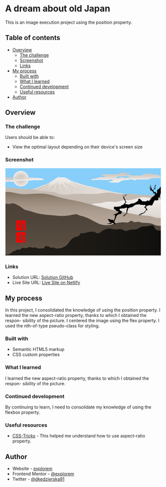 # A dream about old Japan

This is an image execution project using the position property.

## Table of contents

- [Overview](#overview)
  - [The challenge](#the-challenge)
  - [Screenshot](#screenshot)
  - [Links](#links)
- [My process](#my-process)
  - [Built with](#built-with)
  - [What I learned](#what-i-learned)
  - [Continued development](#continued-development)
  - [Useful resources](#useful-resources)
- [Author](#author)

## Overview

### The challenge

Users should be able to:

- View the optimal layout depending on their device's screen size

### Screenshot

![](/Screenshot%202022-10-11%20at%2020-17-56%20A%20dream%20about%20old%20Japan.png)

### Links

- Solution URL: [Solution GitHub](hhttps://github.com/explorem/position-image-japan)
- Live Site URL: [Live Site on Netlify](https://singular-cassata-dd60f7.netlify.app)

## My process

In this project, I consolidated the knowledge of using the position property. I learned the new aspect-ratio property, thanks to which I obtained the respon- sibility of the picture. I centered the image using the flex property. I used the nth-of-type pseudo-class for styling.

### Built with

- Semantic HTML5 markup
- CSS custom properties

### What I learned

 I learned the new aspect-ratio property, thanks to which I obtained the respon- sibility of the picture.

### Continued development

By continuing to learn, I need to consolidate my knowledge of using the flexbox property.

### Useful resources

- [CSS-Tricks](https://css-tricks.com/almanac/properties/a/aspect-ratio/) - This helped me understand how to use aspect-ratio property.

## Author

- Website - [explorem](https://github.com/explorem)
- Frontend Mentor - [@explorem](https://www.frontendmentor.io/profile/explorem)
- Twitter - [@dkedzierska91](https://www.twitter.com/dkedzierska91)
